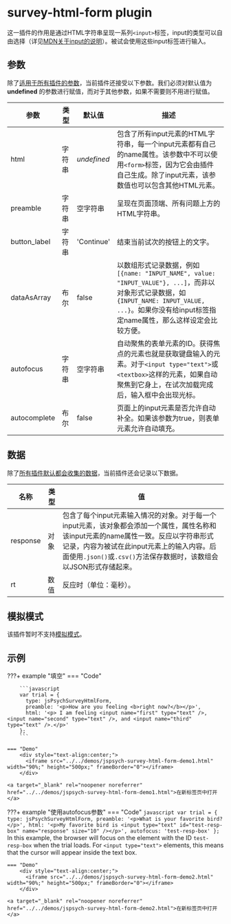 # survey-html-form plugin

这一插件的作用是通过HTML字符串呈现一系列`<input>`标签，input的类型可以自由选择（详见[MDN关于input的说明](https://developer.mozilla.org/en-US/docs/Web/HTML/Element/input)）。被试会使用这些input标签进行输入。

## 参数

除了[适用于所有插件的参数](../overview/plugins.md#parameters-available-in-all-plugins#_3)，当前插件还接受以下参数。我们必须对默认值为 **undefined** 的参数进行赋值，而对于其他参数，如果不需要则不用进行赋值。

参数 | 类型 | 默认值 | 描述 
----------|------|---------------|------------
html | 字符串 | *undefined* | 包含了所有input元素的HTML字符串，每一个input元素都有自己的name属性。该参数中不可以使用`<form>`标签，因为它会由插件自己生成。除了input元素，该参数值也可以包含其他HTML元素。 
preamble | 字符串 | 空字符串 | 呈现在页面顶端、所有问题上方的HTML字符串。 
button_label | 字符串 |  'Continue' | 结束当前试次的按钮上的文字。 
dataAsArray | 布尔 |  false | 以数组形式记录数据，例如`[{name: "INPUT_NAME", value: "INPUT_VALUE"}, ...]`，而非以对象形式记录数据，如`{INPUT_NAME: INPUT_VALUE, ...}`。如果你没有给input标签指定name属性，那么这样设定会比较方便。 
autofocus | 字符串 | 空字符串 | 自动聚焦的表单元素的ID。获得焦点的元素也就是获取键盘输入的元素。对于`<input type="text">`或`<textbox>`这样的元素，如果自动聚焦到它身上，在试次加载完成后，输入框中会出现光标。 
autocomplete | 布尔 | false | 页面上的input元素是否允许自动补全。如果该参数为true，则表单元素允许自动填充。

## 数据

除了[所有插件默认都会收集的数据](../overview/plugins.md#_4)，当前插件还会记录以下数据。

名称 | 类型 | 值 
-----|------|------
response | 对象 | 包含了每个input元素输入情况的对象。对于每一个input元素，该对象都会添加一个属性，属性名称和该input元素的name属性一致。反应以字符串形式记录，内容为被试在此input元素上的输入内容。后面使用`.json()`或`.csv()`方法保存数据时，该数组会以JSON形式存储起来。 
rt | 数值 | 反应时（单位：毫秒）。 

## 模拟模式

该插件暂时不支持[模拟模式](../overview/simulation.md)。

## 示例

???+ example "填空"
    === "Code"

        ```javascript
        var trial = {
          type: jsPsychSurveyHtmlForm,
          preamble: '<p>How are you feeling <b>right now?</b></p>',
          html: '<p> I am feeling <input name="first" type="text" />, <input name="second" type="text" />, and <input name="third" type="text" />.</p>'
        };
        ```

    === "Demo"
        <div style="text-align:center;">
          <iframe src="../../demos/jspsych-survey-html-form-demo1.html" width="90%;" height="500px;" frameBorder="0"></iframe>
        </div>

    <a target="_blank" rel="noopener noreferrer" href="../../demos/jspsych-survey-html-form-demo1.html">在新标签页中打开</a>

???+ example "使用autofocus参数"
    === "Code"
        ```javascript
        var trial = {
          type: jsPsychSurveyHtmlForm,
          preamble: '<p>What is your favorite bird?</p>',
          html: '<p>My favorite bird is <input type="text" id="test-resp-box" name="response" size="10" /></p>',
          autofocus: 'test-resp-box'
        };
        ```
        In this example, the browser will focus on the element with the ID `test-resp-box` when the trial loads. For `<input type="text">` elements, this means that the cursor will appear inside the text box.

    === "Demo"
        <div style="text-align:center;">
          <iframe src="../../demos/jspsych-survey-html-form-demo2.html" width="90%;" height="500px;" frameBorder="0"></iframe>
        </div>

    <a target="_blank" rel="noopener noreferrer" href="../../demos/jspsych-survey-html-form-demo2.html">在新标签页中打开</a>
